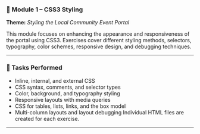 ### 📁 Module 1 – CSS3 Styling 
**Theme:** *Styling the Local Community Event Portal*

This module focuses on enhancing the appearance and responsiveness of the portal using CSS3. Exercises cover different styling methods, selectors, typography, color schemes, responsive design, and debugging techniques.

---

### 🎯 Tasks Performed

- Inline, internal, and external CSS
- CSS syntax, comments, and selector types
- Color, background, and typography styling
- Responsive layouts with media queries
- CSS for tables, lists, links, and the box model
- Multi-column layouts and layout debugging
Individual HTML files are created for each exercise.
---

